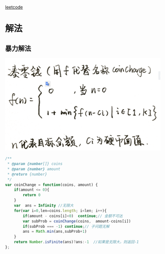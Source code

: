 [leetcode](https://leetcode-cn.com/problems/coin-change/submissions/)



# 解法

## 暴力解法

![image-20200107164556586](assets/image-20200107164556586.png)

```javascript
/**
 * @param {number[]} coins
 * @param {number} amount
 * @return {number}
 */
var coinChange = function(coins, amount) {
    if(amount <= 0){
        return 0
    } 
    var  ans = Infinity //无限大
    for(var i=0,len=coins.length; i<len; i++){
        if(amount - coins[i]<0)  continue;// 金额不可达
        var subProb = coinChange(coins,  amount-coins[i]) 
        if(subProb === -1) continue;// 子问题无解
        ans = Math.min(ans,subProb+1)
    }
    return Number.isFinite(ans)?ans:-1  //如果是无限大，则返回-1
};
```


